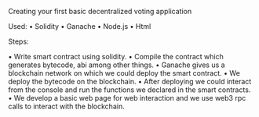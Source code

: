 Creating your first basic decentralized voting application


Used:
•	Solidity
•	Ganache
•	Node.js
•	Html

Steps:

•	Write smart contract using solidity.
•	Compile the contract which generates bytecode, abi among other things.
•	Ganache gives us a blockchain network on which we could deploy the smart contract.
•	We deploy the bytecode on the blockchain.
•	After deploying we could interact from the console and run the functions we declared in the smart contracts.
•	We develop a basic web page for web interaction and we use web3 rpc calls to interact with the blockchain.
